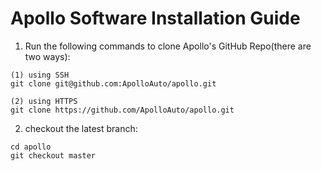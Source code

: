 # Apollo Software Installation Guide
1) Run the following commands to clone Apollo's GitHub Repo(there are two ways):  
```
(1) using SSH      
git clone git@github.com:ApolloAuto/apollo.git  
```
```
(2) using HTTPS     
git clone https://github.com/ApolloAuto/apollo.git 
```
2) checkout the latest branch:  
```
cd apollo    
git checkout master
``` 
